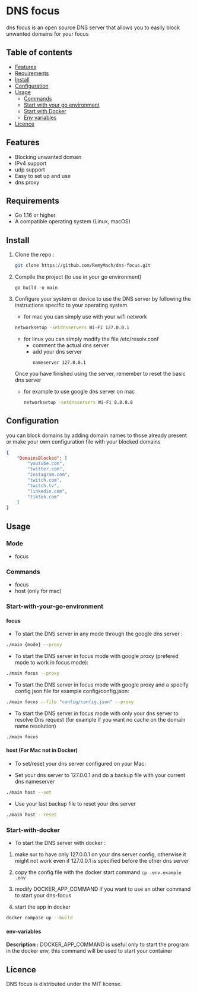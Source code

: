 # DNS focus

dns focus is an open source DNS server that allows you to easily block unwanted domains for your focus

## Table of contents

- [Features](#Features)
- [Requirements](#Requirements)
- [Install](#Install)
- [Configuration](#configuration)
- [Usage](#Usage)
    - [Commands](#Commands)
    - [Start with your go environment](#Start-with-your-go-environment)
    - [Start with Docker](#Start-with-docker)
    - [Env variables](#env-variables)
- [Licence](#licence)

## Features

- Blocking unwanted domain
- IPv4 support
- udp support
- Easy to set up and use
- dns proxy

## Requirements

- Go 1.16 or higher
- A compatible operating system (Linux, macOS)

## Install

1. Clone the repo :

   ```bash
   git clone https://github.com/RemyMach/dns-focus.git
   ```


2. Compile the project (to use in your go environment)

    `go build -o main`

3. Configure your system or device to use the DNS server by following the instructions specific to your operating system.

    - for mac you can simply use with your wifi network
    ```bash
    networksetup -setdnsservers Wi-Fi 127.0.0.1
    ```

    - for linux you can simply modify the file /etc/resolv.conf
        - comment the actual dns server
        - add your dns server
            ```
            nameserver 127.0.0.1
            ```

    Once you have finished using the server, remember to reset the basic dns server
    - for example to use google dns server on mac
        ```bash
        networksetup -setdnsservers Wi-Fi 8.8.8.8
        ```



## Configuration

you can block domains by adding domain names to those already present or make your own configuration file with your blocked domains

```json
{
    "DomainsBlocked": [
        "youtube.com",
        "twitter.com",
        "instagram.com",
        "twitch.com",
        "twitch.tv",
        "linkedin.com",
        "tiktok.com"
    ]
}
```

## Usage

### Mode
- focus

### Commands
- focus
- host (only for mac)

### Start-with-your-go-environment

#### **focus**

- To start the DNS server in any mode through the google dns server :

```bash
./main {mode} --proxy
```

- To start the DNS server in focus mode with google proxy (prefered mode to work in focus mode):
```bash
./main focus --proxy
```

- To start the DNS server in focus mode with google proxy and a specify config json file for example config/config.json:
```bash
./main focus --file "config/config.json" --proxy
```

- To start the DNS server in focus mode with only your dns server to resolve Dns request (for example if you want no cache on the domain name resolution)
```bash
./main focus
```

#### **host (For Mac not in Docker)**
- To set/reset your dns server configured on your Mac:

- Set your dns server to 127.0.0.1 and do a backup file with your current dns nameserver
```bash
./main host --set
```

- Use your last backup file to reset your dns server
```bash
./main host --reset
```
### Start-with-docker
- To start the DNS server with docker :

1. make sur to have only 127.0.0.1 on your dns server config, otherwise it might not work even if 127.0.0.1 is specified before the other dns server

2. copy the config file with the docker start command `cp .env.example .env`

3. modify DOCKER_APP_COMMAND if you want to use an other command to start your dns-focus

4. start the app in docker
```sh
docker compose up --build
```

#### env-variables
**Description :** DOCKER_APP_COMMAND is useful only to start the program in the docker env, this command will be used to start your container

## Licence

DNS focus is distributed under the MIT license.